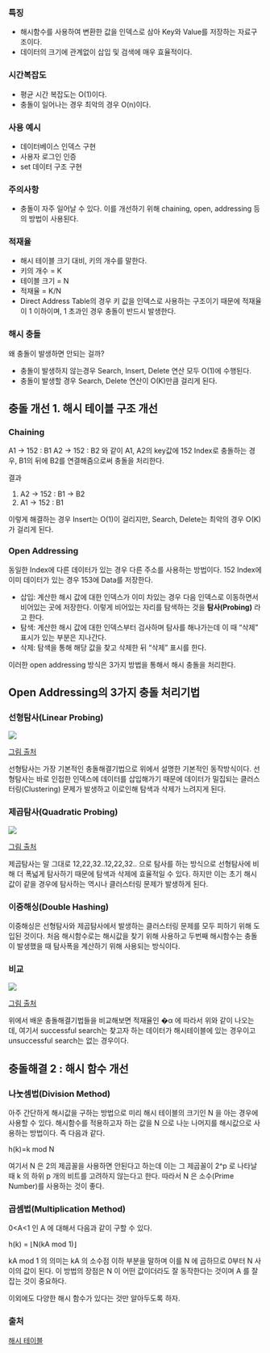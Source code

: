 ### 특징
- 해시함수를 사용하여 변환한 값을 인덱스로 삼아 Key와 Value를 저장하는 자료구조이다.
- 데이터의 크기에 관계없이 삽입 및 검색에 매우 효율적이다.

### 시간복잡도
- 평균 시간 복잡도는 O(1)이다.
- 충돌이 일어나는 경우 최악의 경우 O(n)이다.

### 사용 예시
- 데이터베이스 인덱스 구현
- 사용자 로그인 인증
- set 데이터 구조 구현

### 주의사항
- 충돌이 자주 일어날 수 있다. 이를 개선하기 위해 chaining, open, addressing 등의 방법이 사용된다.

### 적재율
- 해시 테이블 크기 대비, 키의 개수를 말한다.
- 키의 개수 = K
- 테이블 크기 = N
- 적재율 = K/N
- Direct Address Table의 경우 키 값을 인덱스로 사용하는 구조이기 때문에 적재율이 1 이하이며, 1 초과인 경우 충돌이 반드시 발생한다.

### 해시 충돌
왜 충돌이 발생하면 안되는 걸까?
- 충돌이 발생하지 않는경우 Search, Insert, Delete 연산 모두 O(1)에 수행된다.
- 충돌이 발생할 경우 Search, Delete 연산이 O(K)만큼 걸리게 된다.

## 충돌 개선 1. 해시 테이블 구조 개선
### Chaining
A1 -> 152 : B1
A2 -> 152 : B2
와 같이 A1, A2의 key값에 152 Index로 충돌하는 경우, B1의 뒤에 B2를 연결해줌으로써 충돌을 처리한다.

결과
1. A2 -> 152 : B1 -> B2
2. A1 -> 152 : B1

이렇게 해결하는 경우 Insert는 O(1)이 걸리지만, Search, Delete는 최악의 경우 O(K)가 걸리게 된다.


### Open Addressing
동일한 Index에 다른 데이터가 있는 경우 다른 주소를 사용하는 방법이다.
152 Index에 이미 데이터가 있는 경우 153에 Data를 저장한다.
- 삽입: 계산한 해시 값에 대한 인덱스가 이미 차있는 경우 다음 인덱스로 이동하면서 비어있는 곳에 저장한다. 이렇게 비어있는 자리를 탐색하는 것을 **탐사(Probing)** 라고 한다.
- 탐색: 계산한 해시 값에 대한 인덱스부터 검사하며 탐사를 해나가는데 이 때 “삭제” 표시가 있는 부분은 지나간다.
- 삭제: 탐색을 통해 해당 값을 찾고 삭제한 뒤 “삭제” 표시를 한다.

이러한 open addressing 방식은 3가지 방법을 통해서 해시 충돌을 처리한다.

## Open Addressing의 3가지 충돌 처리기법

### 선형탐사(Linear Probing)

![](https://baeharam.netlify.app/media/ds/hash6.gif)

[그림 출처](https://courses.cs.washington.edu/courses/cse326/00wi/handouts/lecture16/sld015.htm)

선형탐사는 가장 기본적인 충돌해결기법으로 위에서 설명한 기본적인 동작방식이다. 선형탐사는 바로 인접한 인덱스에 데이터를 삽입해가기 때문에 데이터가 밀집되는 클러스터링(Clustering) 문제가 발생하고 이로인해 탐색과 삭제가 느려지게 된다.

### 제곱탐사(Quadratic Probing)

![](https://baeharam.netlify.app/media/ds/hash7.png)

[그림 출처](https://stackoverflow.com/questions/27742285/what-is-primary-and-secondary-clustering-in-hash)

제곱탐사는 말 그대로 12,22,32..12,22,32.. 으로 탐사를 하는 방식으로 선형탐사에 비해 더 폭넓게 탐사하기 때문에 탐색과 삭제에 효율적일 수 있다. 하지만 이는 초기 해시값이 같을 경우에 탐사하는 역시나 클러스터링 문제가 발생하게 된다.

### 이중해싱(Double Hashing)

이중해싱은 선형탐사와 제곱탐사에서 발생하는 클러스터링 문제를 모두 피하기 위해 도입된 것이다. 처음 해시함수로는 해시값을 찾기 위해 사용하고 두번째 해시함수는 충돌이 발생했을 때 탐사폭을 계산하기 위해 사용되는 방식이다.

### 비교

![](https://baeharam.netlify.app/media/ds/graph.png)

[그림 출처](http://www.cs.uml.edu/~tom/404/notes/Hashing.pdf)

위에서 배운 충돌해결기법들을 비교해보면 적재율인 �α 에 따라서 위와 같이 나오는데, 여기서 successful search는 찾고자 하는 데이터가 해시테이블에 있는 경우이고 unsuccessful search는 없는 경우이다.



## 충돌해결 2 : 해시 함수 개선

### 나눗셈법(Division Method)

아주 간단하게 해시값을 구하는 방법으로 미리 해시 테이블의 크기인 N 을 아는 경우에 사용할 수 있다. 해시함수를 적용하고자 하는 값을 N 으로 나눈 나머지를 해시값으로 사용하는 방법이다. 즉 다음과 같다.

h(k)=k mod N

여기서 N 은 2의 제곱꼴을 사용하면 안된다고 하는데 이는 그 제곱꼴이 2^p 로 나타날 때 k 의 하위 p 개의 비트를 고려하지 않는다고 한다. 따라서 N 은 소수(Prime Number)를 사용하는 것이 좋다.

### 곱셈법(Multiplication Method)

0<A<1 인 A 에 대해서 다음과 같이 구할 수 있다.

h(k) = ⌊N(kA mod 1)⌋

kA mod 1 의 의미는 kA 의 소수점 이하 부분을 말하며 이를 N 에 곱하므로 0부터 N 사이의 값이 된다. 이 방법의 장점은 N 이 어떤 값이더라도 잘 동작한다는 것이며 A 를 잘 잡는 것이 중요하다.

이외에도 다양한 해시 함수가 있다는 것만 알아두도록 하자.

### 출처
[해시 테이블](https://baeharam.netlify.app/posts/data%20structure/hash-table) 
